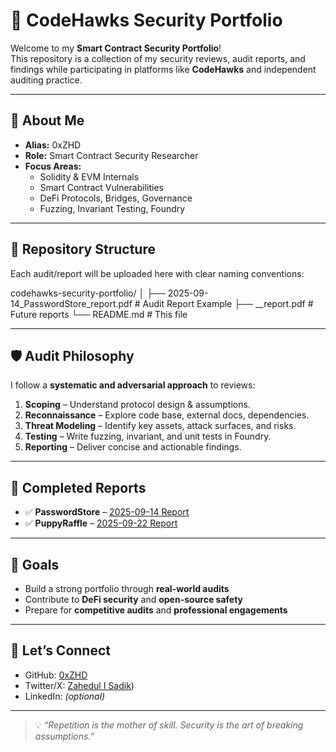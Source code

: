 # 🦅 CodeHawks Security Portfolio  

Welcome to my **Smart Contract Security Portfolio**!  
This repository is a collection of my security reviews, audit reports, and findings while participating in platforms like **CodeHawks** and independent auditing practice.  

---

## 📌 About Me  
- **Alias:** 0xZHD  
- **Role:** Smart Contract Security Researcher  
- **Focus Areas:**  
  - Solidity & EVM Internals  
  - Smart Contract Vulnerabilities  
  - DeFi Protocols, Bridges, Governance  
  - Fuzzing, Invariant Testing, Foundry  

---

## 📂 Repository Structure  
Each audit/report will be uploaded here with clear naming conventions:  

codehawks-security-portfolio/
│
├── 2025-09-14_PasswordStore_report.pdf   # Audit Report Example
├── <date>_<protocol-name>_report.pdf     # Future reports
└── README.md                             # This file

---

## 🛡️ Audit Philosophy  
I follow a **systematic and adversarial approach** to reviews:  
1. **Scoping** – Understand protocol design & assumptions.  
2. **Reconnaissance** – Explore code base, external docs, dependencies.  
3. **Threat Modeling** – Identify key assets, attack surfaces, and risks.  
4. **Testing** – Write fuzzing, invariant, and unit tests in Foundry.  
5. **Reporting** – Deliver concise and actionable findings.  

---

## 📑 Completed Reports  
- ✅ **PasswordStore** – [2025-09-14 Report](./2025-09-14_PasswordStore_report.pdf)
- ✅ **PuppyRaffle** – [2025-09-22 Report](./2025-09-22_PuppyRaffle_report.pdf)  

---

## 🎯 Goals  
- Build a strong portfolio through **real-world audits**  
- Contribute to **DeFi security** and **open-source safety**  
- Prepare for **competitive audits** and **professional engagements**  

---

## 🚀 Let’s Connect  
- GitHub: [0xZHD](https://github.com/0xZHD)  
- Twitter/X: [Zahedul I Sadik](https://x.com/0xZHD_X)) 
- LinkedIn: *(optional)*  

---

> 💡 *“Repetition is the mother of skill. Security is the art of breaking assumptions.”*  
